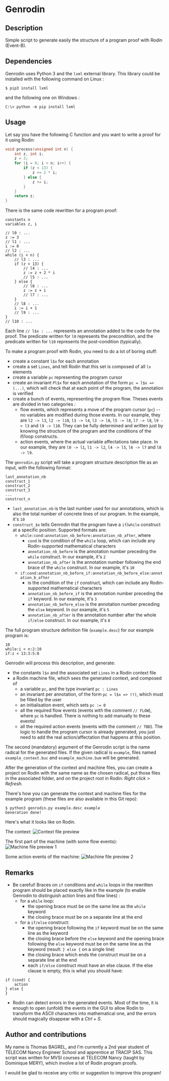 # Genrodin

## Description

Simple script to generate easily the structure of a program proof with Rodin (Event-B).

## Dependencies

Genrodin uses Python 3 and the `lxml` external library. This library could be installed with the following command on Linux :
```
$ pip3 install lxml
```
and the following one on Windows :
```
C:\> python -m pip install lxml
```

## Usage

Let say you have the following C function and you want to write a proof for it using Rodin:
```c
void process(unsigned int n) {
    int z, int i;
    z = 3;
    for (i = 0; i < n; i++) {
        if (z < 13) {
            z += 2 * i;
        } else {
            z += i;
        }
    }
    return z;
}
```

There is the same code rewritten for a program proof:
```
constants n
variables z, i

// l0 : ...
z := 3
// l1 : ...
i := 0
// l2 : ...
while (i < n) {
    // l3 : ...
    if (z < 13) {
        // l4 : ...
        z := z + 2 * i
        // l5 : ...
    } else {
        // l6 : ...
        z := z + i
        // l7 : ...
    }
    // l8 : ...
    i := i + 1
    // l9 : ...
}
// l10 : ...
```

Each line `// l$x : ...` represents an annotation added to the code for the proof. The predicate written for `l0` represents the precondition, and the predicate written for `l10` represents the post-condition (typically).

To make a program proof with Rodin, you need to do a lot of boring stuff:
+ create a constant `l$x` for each annotation
+ create a set `Lines`, and tell Rodin that this set is composed of all `lx` elements
+ create a variable `pc` representing the program cursor
+ create an invariant `Pl$x` for each annotation of the form `pc = l$x => (...)`, which will check that at each point of the program, the annotation is verified
+ create a bunch of events, representing the program flow. Theses events are divided in two categories :
    - flow events, which represents a move of the program cursor (`pc`) -- no variables are modified during those events. In our example, they are `l2 -> l3`, `l2 -> l10`, `l3 -> l4`, `l3 -> l6`, `l5 -> l8`, `l7 -> l8`, `l9 -> l3` and `l9 -> l10`. They can be fully determined and written just by knowing the structure of the program and the conditions of the if/loop constructs.
    - action events, where the actual variable affectations take place. In our example, they are `l0 -> l1`, `l1 -> l2`, `l4 -> l5`, `l6 -> l7` and `l8 -> l9`.

The `genrodin.py` script will take a program structure description file as an input, with the following format:
```
last_annotation_nb
construct_1
construct_2
construct_3
...
construct_n
```

+ `last_annotation_nb` is the last number used for our annotations, which is also the total number of concrete lines of our program. In the example, it's `10`
+ `construct_$x` tells Genrodin that the program have a `if`/`while` construct at a specific position. Supported formats are:
    - `while:cond:annotation_nb_before:annotation_nb_after`, where
        * `cond` is the condition of the `while` loop, which can include any Rodin-supported mathematical characters
        * `annotation_nb_before` is the annotation number preceding the `while` construct. In our example, it's `2`
        * `annotation_nb_after` is the annotation number following the end brace of the `while` construct. In our example, it's `10`
    - `if:cond:annotation_nb_before_if:annotation_nb_before_else:annotation_b_after`
        * is the condition of the `if` construct, which can include any Rodin-supported mathematical characters
        * `annotation_nb_before_if` is the annotation number preceding the `if` keyword. In our example, it's `3`
        * `annotation_nb_before_else` is the annotation number preceding the `else` keyword. In our example, it's `5`
        * `annotation_nb_after` is the annotation number after the whole `if/else` construct. In our example, it's `8`

The full program structure definition file (`example.desc`) for our example program is:
```
10
while:i < n:2:10
if:z < 13:3:5:8
```

Genrodin will process this description, and generate:
+ the constants `l$x` and the associated set `Lines` in a Rodin context file
+ a Rodin machine file, which sees the generated context, and composed of
    - a variable `pc`, and the type invariant `pc : Lines`
    - an invariant per annotation, of the form `pc = l$x => (⊤)`, which must be filled by the user
    - an initialisation event, which sets `pc := 0`
    - all the required flow events (events with the comment `// FLOW`), where `pc` is handled. There is nothing to add manually to these events!
    - all the required action events (events with the comment `// TBD`). The logic to handle the program cursor is already generated, you just need to add the real action/affectation that happens at this position.

The second (mandatory) argument of the Genrodin script is the name radical for the generated files. If the given radical is `example`, files named `example_context.buc` and `example_machine.bum` will be generated.

After the generation of the context and machine files, you can create a project on Rodin with the same name as the chosen radical, put those files in the associated folder, and on the project root in Rodin: *Right click > Refresh*.

There's how you can generate the context and machine files for the example program (these files are also available in this Git repo):
```
$ python3 genrodin.py example.desc example
Generation done!
```
Here's what it looks like on Rodin.

The context:
![Context file preview](https://raw.githubusercontent.com/tbagrel1/genrodin/master/screenshots/context.png)

The first part of the machine (with some flow events):
![Machine file preview 1](https://raw.githubusercontent.com/tbagrel1/genrodin/master/screenshots/machine1.png)

Some action events of the machine:
![Machine file preview 2](https://raw.githubusercontent.com/tbagrel1/genrodin/master/screenshots/machine2.png)

## Remarks

+ Be careful! Braces on `if` conditions and `while` loops in the rewritten program should be placed exactly like in the example (to enable Genrodin to distinguish action lines and flow lines) :
    - for a `while` loop:
        - the opening brace must be on the same line as the `while` keyword
        - the closing brace must be on a separate line at the end
    + for a `if/else` construct:
        + the opening brace following the `if` keyword must be on the same line as the keyword
        + the closing brace before the `else` keyword and the opening brace following the `else` keyword must be on the same line as the keyword (result: `} else {` on a single line)
        + the closing brace which ends the construct must be on a separate line at the end
        + each `if/else` construct must have an else clause. If the else clause is empty, this is what you should have:
```
if (cond) {
    action
} else {
}
```
+ Rodin can detect errors in the generated events. Most of the time, it is enough to open (unfold) the events in the GUI to allow Rodin to transform the ASCII characters into mathematical one, and the errors should magically disappear with a *Ctrl + S*.

## Author and contributions

My name is Thomas BAGREL, and I'm currently a 2nd year student of TELECOM Nancy Engineer School and apprentice at TRACIP SAS. This script was written for MVSI courses at TELECOM Nancy (taught by Dominique MERY), which involve a lot of Rodin program proofs.

I would be glad to receive any critic or suggestion to improve this program!